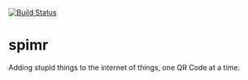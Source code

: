 [![Build Status](https://drone.io/github.com/alexshepard/spimr/status.png)](https://drone.io/github.com/alexshepard/spimr/latest)

spimr
=====

Adding stupid things to the internet of things, one QR Code at a time.



